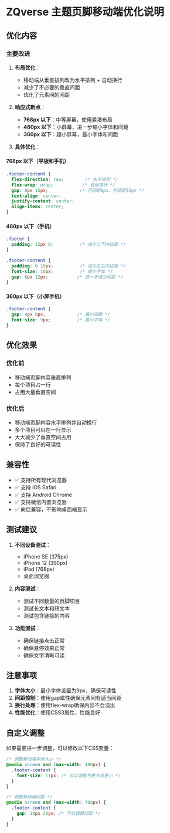 # ZQverse 主题页脚移动端优化说明

## 优化内容

### 主要改进

1. **布局优化**：
   - 移动端从垂直排列改为水平排列 + 自动换行
   - 减少了不必要的垂直间距
   - 优化了元素间的间距

2. **响应式断点**：
   - **768px 以下**：中等屏幕，使用紧凑布局
   - **480px 以下**：小屏幕，进一步缩小字体和间距
   - **360px 以下**：超小屏幕，最小字体和间距

3. **具体优化**：

#### 768px 以下（平板和手机）
```css
.footer-content {
  flex-direction: row;        /* 水平排列 */
  flex-wrap: wrap;           /* 自动换行 */
  gap: 8px 15px;            /* 行间距8px，列间距15px */
  text-align: center;
  justify-content: center;
  align-items: center;
}
```

#### 480px 以下（手机）
```css
.footer {
  padding: 12px 0;          /* 减少上下内边距 */
}

.footer-content {
  padding: 0 10px;          /* 减少左右内边距 */
  font-size: 10px;          /* 缩小字体 */
  gap: 6px 12px;           /* 进一步减少间距 */
}
```

#### 360px 以下（小屏手机）
```css
.footer-content {
  gap: 4px 8px;            /* 最小间距 */
  font-size: 9px;          /* 最小字体 */
}
```

## 优化效果

### 优化前
- 移动端页脚内容垂直排列
- 每个项目占一行
- 占用大量垂直空间

### 优化后
- 移动端页脚内容水平排列并自动换行
- 多个项目可以在一行显示
- 大大减少了垂直空间占用
- 保持了良好的可读性

## 兼容性

- ✅ 支持所有现代浏览器
- ✅ 支持 iOS Safari
- ✅ 支持 Android Chrome
- ✅ 支持微信内置浏览器
- ✅ 向后兼容，不影响桌面端显示

## 测试建议

1. **不同设备测试**：
   - iPhone SE (375px)
   - iPhone 12 (390px)
   - iPad (768px)
   - 桌面浏览器

2. **内容测试**：
   - 测试不同数量的页脚项目
   - 测试长文本和短文本
   - 测试包含链接的内容

3. **功能测试**：
   - 确保链接点击正常
   - 确保悬停效果正常
   - 确保文字清晰可读

## 注意事项

1. **字体大小**：最小字体设置为9px，确保可读性
2. **间距控制**：使用gap属性确保元素间有适当间距
3. **换行处理**：使用flex-wrap确保内容不会溢出
4. **性能优化**：使用CSS3属性，性能良好

## 自定义调整

如果需要进一步调整，可以修改以下CSS变量：

```css
/* 调整移动端字体大小 */
@media screen and (max-width: 480px) {
  .footer-content {
    font-size: 11px; /* 可以调整为更大或更小 */
  }
}

/* 调整移动端间距 */
@media screen and (max-width: 768px) {
  .footer-content {
    gap: 10px 20px; /* 可以调整间距 */
  }
}
``` 